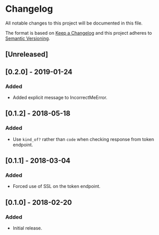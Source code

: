 # Changelog
All notable changes to this project will be documented in this file.

The format is based on [Keep a Changelog](http://keepachangelog.com/en/1.0.0/)
and this project adheres to [Semantic Versioning](http://semver.org/spec/v2.0.0.html).

## [Unreleased]

## [0.2.0] - 2019-01-24

### Added
- Added explicit message to IncorrectMeError.

## [0.1.2] - 2018-05-18

### Added
- Use `kind_of?` rather than `code` when checking response from token endpoint.

## [0.1.1] - 2018-03-04

### Added
- Forced use of SSL on the token endpoint.

## [0.1.0] - 2018-02-20

### Added
- Initial release.
